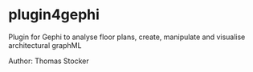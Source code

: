plugin4gephi
============

Plugin for Gephi to analyse floor plans, create, manipulate and visualise architectural graphML

Author: Thomas Stocker
